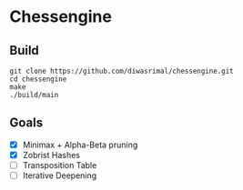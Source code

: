 # Chessengine

## Build

```
git clone https://github.com/diwasrimal/chessengine.git
cd chessengine
make
./build/main
```

## Goals
- [x] Minimax + Alpha-Beta pruning
- [x] Zobrist Hashes
- [ ] Transposition Table
- [ ] Iterative Deepening

